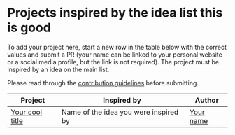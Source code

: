 # Projects inspired by the idea list this is good

To add your project here, start a new row in the table below with the correct values and submit a PR (your name can be linked to your personal website or a social media profile, but the link is not required). The project must be inspired by an idea on the main list.

Please read through the [contribution guidelines](../CONTRIBUTING.md) before submitting.

| Project                              | Inspired by                                 | Author                         |
| ------------------------------------ |---------------------------------------------| -------------------------------|
| [Your cool title](http://example.com)| Name of the idea you were inspired by       | [Your name](http://example.com)|
